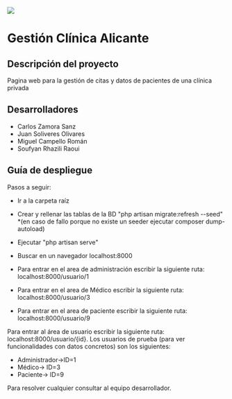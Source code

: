 ![](http://ilemiprojects.com/Altamira/wp-content/uploads/2016/10/banner-home-3.jpg)

# Gestión Clínica Alicante 

## Descripción del proyecto
Pagina web para la gestión de citas y datos de pacientes de una clínica privada

## Desarrolladores

* Carlos Zamora Sanz
* Juan Soliveres Olivares
* Miguel Campello Román
* Soufyan Rhazili Raoui

## Guía de despliegue

Pasos a seguir:
* Ir a la carpeta raíz
* Crear y rellenar las tablas de la BD "php artisan migrate:refresh --seed" *(en caso de fallo porque no existe un seeder ejecutar composer dump-autoload)
* Ejecutar "php artisan serve"
* Buscar en un navegador localhost:8000


* Para entrar en el area de administración escribir la siguiente ruta: localhost:8000/usuario/1
* Para entrar en el area de Médico escribir la siguiente ruta: localhost:8000/usuario/3
* Para entrar en el area de paciente escribir la siguiente ruta: localhost:8000/usuario/9



Para entrar al área de usuario escribir la siguiente ruta: localhost:8000/usuario/{id}.
Los usuarios de prueba (para ver funcionalidades con datos concretos) son los siguientes:

* Administrador->ID=1
* Médico-> ID=3
* Paciente-> ID=9

Para resolver cualquier consultar al equipo desarrollador.


